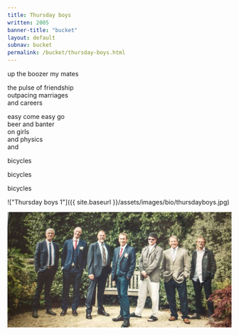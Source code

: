```yaml
---
title: Thursday boys
written: 2005
banner-title: "bucket" 
layout: default
subnav: bucket
permalink: /bucket/thursday-boys.html
---
```



<div class="poem">
up the boozer  
my mates  

the pulse of friendship  
outpacing marriages  
and careers  

easy come easy go  
beer and banter  
on girls  
and physics  
and  

bicycles  

bicycles  

bicycles  
</div>

!["Thursday boys 1"]({{ site.baseurl }}/assets/images/bio/thursdayboys.jpg)  

!["Thursday boys at Steve's wedding 2021"](/assets/images/bio/Thursday-boys-2021-steves-wedding.jpg)  
